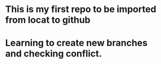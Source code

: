 # This is my first repo to be imported from locat to github
# Learning to create new branches and checking conflict.